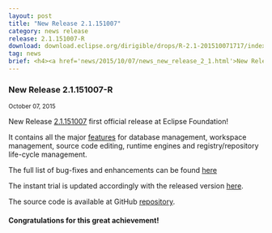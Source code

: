 ```yaml
---
layout: post
title: "New Release 2.1.151007"
category: news release
release: 2.1.151007-R
download: download.eclipse.org/dirigible/drops/R-2.1-201510071717/index.html
tag: news
brief: <h4><a href='news/2015/10/07/news_new_release_2_1.html'>New Release 2.1.151007</a></h4> <sub class="post-info">October 07, 2015</sub><br> First official release at Eclipse Foundation...<br>
---
```


### New Release 2.1.151007-R

<sub class="post-info">October 07, 2015</sub>
	
New Release [2.1.151007](https://wiki.eclipse.org/Dirigible/Downloads/2.1.151007-R)
first official release at Eclipse Foundation!

It contains all the major [features](https://projects.eclipse.org/projects/ecd.dirigible/releases/2.1) for 
database management, workspace management, source code editing, runtime engines and registry/repository life-cycle management.

The full list of bug-fixes and enhancements can be found [here](https://bugs.eclipse.org/bugs/buglist.cgi?cmdtype=runnamed&list_id=12828926&namedcmd=Dirigible%202.1%20Closed)

The instant trial is updated accordingly with the released version [here](http://trial.dirigible.io).

The source code is available at GitHub [repository](https://github.com/eclipse/dirigible/tree/2.1.151007-R).

#### Congratulations for this great achievement!
